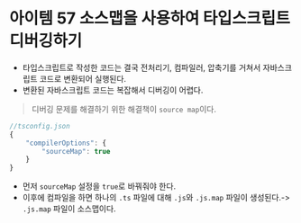 # 아이템 57 소스맵을 사용하여 타입스크립트 디버깅하기

-   타입스크립트로 작성한 코드는 결국 전처리기, 컴파일러, 압축기를 거쳐서 자바스크립트 코드로 변환되어 실행된다.
-   변환된 자바스크립트 코드는 복잡해서 디버깅이 어렵다.

> 디버깅 문제를 해결하기 위한 해결책이 `source map`이다.

```ts
//tsconfig.json
{
    "compilerOptions": {
        "sourceMap": true
    }
}
```

-   먼저 `sourceMap` 설정을 `true`로 바꿔줘야 한다.
-   이후에 컴파일을 하면 하나의 `.ts` 파일에 대해 `.js`와 `.js.map` 파일이 생성된다.-> `.js.map` 파일이 소스맵이다.
